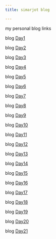 ```yaml
---
title: simarjot blog

---
```

my personal blog links


blog [Day1](https://simarjot0032.github.io/simar.github.io/post/day1)

blog [Day2](https://simarjot0032.github.io/simar.github.io/post/day2)


blog [Day3](https://simarjot0032.github.io/simar.github.io/post/day3)


blog [Day4](https://simarjot0032.github.io/simar.github.io/post/DAy4.html)


blog [Day5](https://simarjot0032.github.io/simar.github.io/post/DAY5.html)


blog [Day6]( https://simarjot0032.github.io/simar.github.io/post/Day6.html)


blog [Day7](https://simarjot0032.github.io/simar.github.io/post/day7.html)

blog [Day8](https://simarjot0032.github.io/simar.github.io/post/Day8.html)

blog [Day9](https://simarjot0032.github.io/simar.github.io/post/Day9.html)

blog [Day10](https://simarjot0032.github.io/simar.github.io/post/Day10.html)

blog [Day11](https://simarjot0032.github.io/simar.github.io/post/Day11.html)

blog [Day12](https://simarjot0032.github.io/simar.github.io/post/Day12.html)

blog [Day13](https://simarjot0032.github.io/simar.github.io/post/Day13.html)

blog [Day14](https://simarjot0032.github.io/simar.github.io/post/Day14.html)

blog [Day15](https://simarjot0032.github.io/simar.github.io/post/Day15.html)

blog [Day16](https://simarjot0032.github.io/simar.github.io/post/Day16.html)


blog [Day17](https://simarjot0032.github.io/simar.github.io/post/Day17.html)

blog [Day18](https://simarjot0032.github.io/simar.github.io/post/Day18.html)

blog [Day19](https://simarjot0032.github.io/simar.github.io/post/Day19.html)

blog [Day20](https://simarjot0032.github.io/simar.github.io/post/Day20.html)

blog [Day21](https://simarjot0032.github.io/simar.github.io/post/Day21.html)
